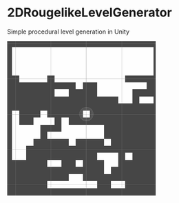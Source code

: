 # 2DRougelikeLevelGenerator
Simple procedural level generation in Unity

![Animated gif of generation](Documentation/gen01.gif)